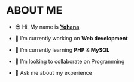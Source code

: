 # ABOUT ME
- 😎 Hi, My name is **[Yohana](http://yohana.atwebpages.com)**.

- 🔭 I’m currently working on **Web development** 
- 🌱 I’m currently learning **PHP** & **MySQL**
- 👯 I’m looking to collaborate on Programming 
- 💬 Ask me about my experience
